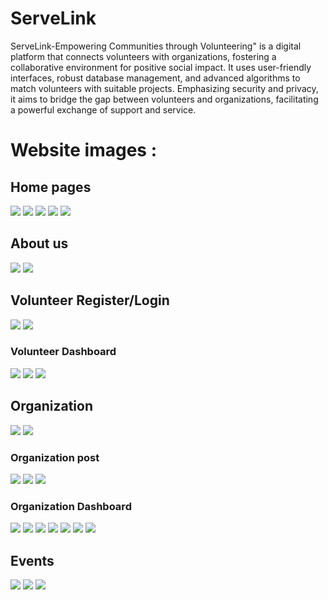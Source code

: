 # ServeLink
<p>ServeLink-Empowering Communities through Volunteering" is a digital platform that connects volunteers with organizations, fostering a collaborative environment for positive social impact. It uses user-friendly interfaces, robust database management, and advanced algorithms to match volunteers with suitable projects. Emphasizing security and privacy, it aims to bridge the gap between volunteers and organizations, facilitating a powerful exchange of support and service.
</p>
<h1>Website images : </h1>
<h2>Home pages</h2>
<img src="Reactmain/reactjs/project_pic/pro1.png">
<img src="Reactmain/reactjs/project_pic/pro2.png">
<img src="Reactmain/reactjs/project_pic/pro3.png">
<img src="Reactmain/reactjs/project_pic/pro4.png">
<img src="Reactmain/reactjs/project_pic/pro5.png">
<h2>About us</h2>
<img src="Reactmain/reactjs/project_pic/about.png">
<img src="Reactmain/reactjs/project_pic/about2.png">
<h2>Volunteer Register/Login</h2>
<img src="Reactmain/reactjs/project_pic/userreg1.png">
<img src="Reactmain/reactjs/project_pic/loginUser.png">
<h3>Volunteer Dashboard</h3>
<img src="Reactmain/reactjs/project_pic/dashu2.png">
<img src="Reactmain/reactjs/project_pic/dashu1.png">
<img src="Reactmain/reactjs/project_pic/volpost1.png">
<h2>Organization</h2>
<img src="Reactmain/reactjs/project_pic/orgreg.png">
<img src="Reactmain/reactjs/project_pic/orglog.png">
<h3>Organization post</h3>
<img src="Reactmain/reactjs/project_pic/newpost4.png">
<img src="Reactmain/reactjs/project_pic/newpost2.png">
<img src="Reactmain/reactjs/project_pic/newpost3.png">
<h3>Organization Dashboard </h3>
<img src="Reactmain/reactjs/project_pic/post1.png">
<img src="Reactmain/reactjs/project_pic/post2.png">
<img src="Reactmain/reactjs/project_pic/post3.png">
<img src="Reactmain/reactjs/project_pic/msg1.png">
<img src="Reactmain/reactjs/project_pic/profile1.png">
<img src="Reactmain/reactjs/project_pic/profileview.png">
<img src="Reactmain/reactjs/project_pic/review.png">
<h2>Events</h2>
<img src="Reactmain/reactjs/project_pic/eventcard2.png">
<img src="Reactmain/reactjs/project_pic/eventcard1.png">
<img src="Reactmain/reactjs/project_pic/eventcard3.png">














